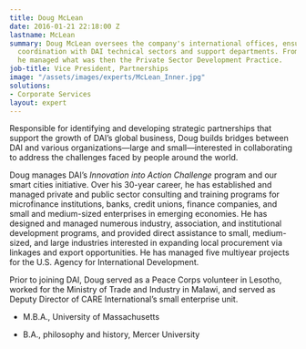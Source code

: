 ```yaml
---
title: Doug McLean
date: 2016-01-21 22:18:00 Z
lastname: McLean
summary: Doug McLean oversees the company's international offices, ensuring effective
  coordination with DAI technical sectors and support departments. From 2005 to 2008,
  he managed what was then the Private Sector Development Practice.
job-title: Vice President, Partnerships
image: "/assets/images/experts/McLean_Inner.jpg"
solutions:
- Corporate Services
layout: expert
---
```


Responsible for identifying and developing strategic partnerships that support the growth of DAI’s global business, Doug builds bridges between DAI and various organizations—large and small—interested in collaborating to address the challenges faced by people around the world.

Doug manages DAI’s *Innovation into Action Challenge* program and our smart cities initiative. Over his 30-year career, he has established and managed private and public sector consulting and training programs for microfinance institutions, banks, credit unions, finance companies, and small and medium-sized enterprises in emerging economies. He has designed and managed numerous industry, association, and institutional development programs, and provided direct assistance to small, medium-sized, and large industries interested in expanding local procurement via linkages and export opportunities. He has managed five multiyear projects for the U.S. Agency for International Development.

Prior to joining DAI, Doug served as a Peace Corps volunteer in Lesotho, worked for the Ministry of Trade and Industry in Malawi, and served as Deputy Director of CARE International’s small enterprise unit.

* M.B.A., University of Massachusetts

* B.A., philosophy and history, Mercer University